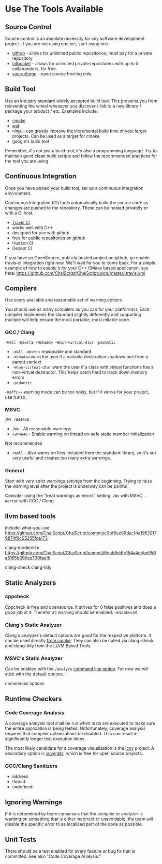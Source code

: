 # Use The Tools Available

## Source Control

Source control is an absolute necessity for any software development project. If you are not using one yet, start using one.

 * [github](http://github.com) - allows for unlimited public repositories, must pay for a private repository
 * [bitbucket](http://bitbucket.org) - allows for unlimited private repositories with up to 5 collaborators, for free.
 * [sourceforge](http://sf.net) - open source hosting only

## Build Tool

Use an industry standard widely accepted build tool. This prevents you from reinventing the wheel whenever you discover / link to a new library / package your product / etc. Examples include:

 * [cmake](http://cmake.org)
 * [waf](http://waf.googlecode.com)
 * ninja - can greatly improve the incremental build time of your larger projects. Can be used as a target for cmake
 * google's build tool

Remember, it's not just a build tool, it's also a programming language. Try to maintain good clean build scripts and follow the recommended practices for the tool you are using

## Continuous Integration

Once you have picked your build tool, set up a continuous integration environment.

Continuous Integration (CI) tools automatically build the source code as changes are pushed to the repository. These can be hosted privately or with a CI host.

 * [Travis CI](http://travis-ci.org)
 * works well with C++
 * designed for use with github
 * free for public repositories on github
 * Hudson CI
 * Decent CI

If you have an OpenSource, publicly hosted project on github, go enable travis-ci integration right now. We'll wait for you to come back. For a simple example of how to enable it for your C++ CMake based application, see here: https://github.com/ChaiScript/ChaiScript/blob/master/.travis.yml


## Compilers

Use every available and reasonable set of warning options

You should use as many compilers as you can for your platform(s). Each compiler implements the standard slightly differently and supporting multiple will help ensure the most portable, most reliable code.

### GCC / Clang

`-Wall -Wextra -Wshadow -Wnon-virtual-dtor -pedantic`

 * `-Wall -Wextra` reasonable and standard
 * `-Wshadow` warn the user if a variable declaration shadows one from a parent context
 * `-Wnon-virtual-dtor` warn the user if a class with virtual functions has a non-virtual destructor. This helps catch hard to track down memory errors
 * `-pedantic`

`-Weffc++` warning mode can be too noisy, but if it works for your project, use it also.

### MSVC

`/W4 /W44640`

 * `/W4` - All reasonable warnings
 * `/w44640` - Enable warning on thread un-safe static member initialization

Not recommended

 * `/Wall` - Also warns on files included from the standard library, so it's not very useful and creates too many extra warnings. 



### General

Start with very strict warnings settings from the beginning. Trying to raise the warning level after the project is underway can be painful.

Consider using the "treat warnings as errors" setting. `/Wx` with MSVC, `-Werror` with GCC / Clang

## llvm based tools


include-what-you-use   https://github.com/ChaiScript/ChaiScript/commit/c0bf6ee99dac14a19530179874f6c95255fde173

clang-modernize https://github.com/ChaiScript/ChaiScript/commit/6eab8ddfe154a4ebbe956a5165b390ee700fae1b

clang-check
clang-tidy

## Static Analyzers

### cppcheck
Cppcheck is free and opensource. It strives for 0 false positives and does a good job at it. Therefor all warning should be enabled: -enable=all

### Clang's Static Analyzer

Clang's analyzer's default options are good for the respective platform. It can be used directly [from cmake](http://garykramlich.blogspot.com/2011/10/using-scan-build-from-clang-with-cmake.html). They can also be called via clang-check and clang-tidy from the LLVM Based Tools.


### MSVC's Static Analyzer

Can be enabled with the `/analyze` [command line option](http://msdn.microsoft.com/en-us/library/ms173498.aspx). For now we will stick with the default options.

commercial options



## Runtime Checkers

### Code Coverage Analysis

A coverage analysis tool shall be run when tests are executed to make sure the entire application is being tested. Unfortunately, coverage analysis requires that compiler optimizations be disabled. This can result in significantly longer test execution times.

The most likely candidate for a coverage visualization is the [lcov](http://ltp.sourceforge.net/coverage/lcov.php) project. A secondary option is [coveralls](https://coveralls.io/), which is free for open source projects.

<link to chaiscript example of using it>

### GCC/Clang Sanitizers

 * address
 * thread
 * undefined


## Ignoring Warnings

If it is determined by team consensus that the compiler or analyzer is warning on something that is either incorrect or unavoidable, the team will disable the specific error to as localized part of the code as possible.

## Unit Tests

There should be a test enabled for every feature or bug fix that is committed. See also "Code Coverage Analysis."

